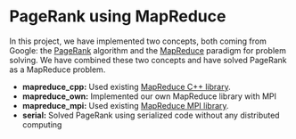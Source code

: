 # PageRank using MapReduce

In this project, we have implemented two concepts, both coming from Google: the [PageRank](http://www.ams.org/publicoutreach/feature-column/fcarc-pagerank) algorithm and the [MapReduce](https://static.googleusercontent.com/media/research.google.com/en//archive/mapreduce-osdi04.pdf) paradigm for problem solving. We have combined these two concepts and have solved PageRank as a MapReduce problem.

* **mapreduce_cpp:** Used existing [MapReduce C++ library](https://github.com/cdmh/mapreduce).
* **mapreduce_own:** Implemented our own MapReduce library with MPI
* **mapreduce_mpi:** Used existing [MapReduce MPI library](https://mapreduce.sandia.gov/).
* **serial:** Solved PageRank using serialized code without any distributed computing 
